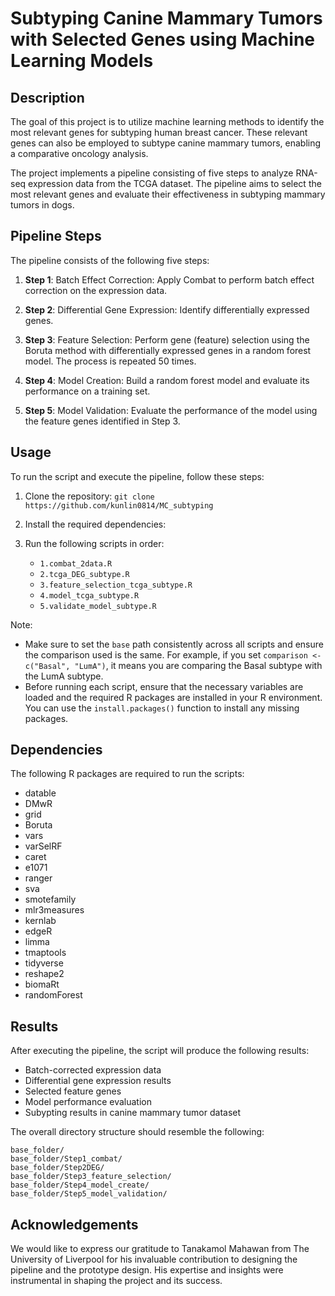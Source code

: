 # Subtyping Canine Mammary Tumors with Selected Genes using Machine Learning Models

## Description

The goal of this project is to utilize machine learning methods to identify the most relevant genes for subtyping human breast cancer. These relevant genes can also be employed to subtype canine mammary tumors, enabling a comparative oncology analysis.

The project implements a pipeline consisting of five steps to analyze RNA-seq expression data from the TCGA dataset. The pipeline aims to select the most relevant genes and evaluate their effectiveness in subtyping mammary tumors in dogs.

## Pipeline Steps

The pipeline consists of the following five steps:

1. **Step 1**: Batch Effect Correction: Apply Combat to perform batch effect correction on the expression data.

2. **Step 2**: Differential Gene Expression: Identify differentially expressed genes.

3. **Step 3**: Feature Selection: Perform gene (feature) selection using the Boruta method with differentially expressed genes in a random forest model. The process is repeated 50 times.

4. **Step 4**: Model Creation: Build a random forest model and evaluate its performance on a training set.

5. **Step 5**: Model Validation: Evaluate the performance of the model using the feature genes identified in Step 3.

## Usage

To run the script and execute the pipeline, follow these steps:

1. Clone the repository: `git clone https://github.com/kunlin0814/MC_subtyping`

2. Install the required dependencies:

3. Run the following scripts in order:

   - `1.combat_2data.R`
   - `2.tcga_DEG_subtype.R`
   - `3.feature_selection_tcga_subtype.R`
   - `4.model_tcga_subtype.R`
   - `5.validate_model_subtype.R`

Note:

- Make sure to set the `base` path consistently across all scripts and ensure the comparison used is the same. For example, if you set `comparison <- c("Basal", "LumA")`, it means you are comparing the Basal subtype with the LumA subtype.
- Before running each script, ensure that the necessary variables are loaded and the required R packages are installed in your R environment. You can use the `install.packages()` function to install any missing packages.

## Dependencies

The following R packages are required to run the scripts:

- datable
- DMwR
- grid
- Boruta
- vars
- varSelRF
- caret
- e1071
- ranger
- sva
- smotefamily
- mlr3measures
- kernlab
- edgeR
- limma
- tmaptools
- tidyverse
- reshape2
- biomaRt
- randomForest

## Results

After executing the pipeline, the script will produce the following results:

- Batch-corrected expression data
- Differential gene expression results
- Selected feature genes
- Model performance evaluation
- Subypting results in canine mammary tumor dataset

The overall directory structure should resemble the following:

```
base_folder/
base_folder/Step1_combat/
base_folder/Step2DEG/
base_folder/Step3_feature_selection/
base_folder/Step4_model_create/
base_folder/Step5_model_validation/
```

## Acknowledgements

We would like to express our gratitude to Tanakamol Mahawan from The University of Liverpool for his invaluable contribution to designing the pipeline and the prototype design. His expertise and insights were instrumental in shaping the project and its success.
